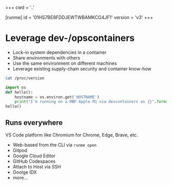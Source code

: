 +++
cwd = '..'

[runme]
id = '01HS7BE8FDDJEWTWBAMKCG4JF1'
version = 'v3'
+++

# Leverage dev-/opscontainers

- Lock-in system dependencies in a container
- Share environments with others
- Use the same environment on different machines
- Leverage existing supply-chain security and container know-how

```sh {"id":"01HRZBKRX40RX9EMV00NZF04FT"}
cat /proc/version
```

```python {"id":"01HRZCWXQJN5DQV531635NQC6C"}
import os
def hello():
    hostname = os.environ.get('HOSTNAME')
    print("I'm running on a MBP Apple M1 via devcontainers as {}".format(hostname))
hello()
```

## Runs everywhere

VS Code platform like Chromium for Chrome, Edge, Brave, etc.

- Web-based from the CLI via `runme open`
- Gitpod
- Google Cloud Editor
- GitHub Codespaces
- Attach to Host via SSH
- Goolge IDX
- more...